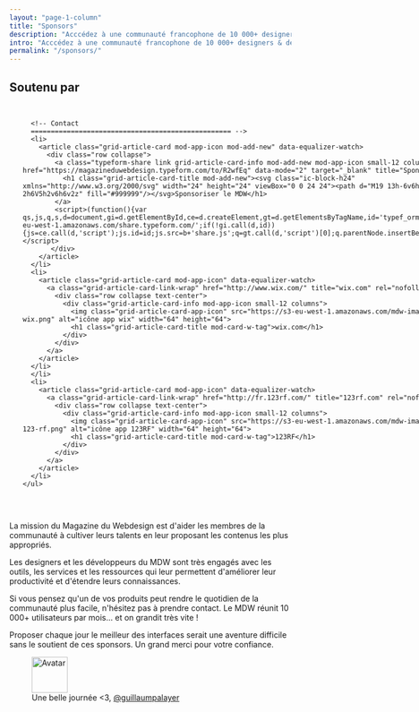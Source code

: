 ```yaml
---
layout: "page-1-column"
title: "Sponsors"
description: "Acccédez à une communauté francophone de 10 000+ designers & développeurs s'affairant chaque jour à rendre le web plus beau et plus rapide."
intro: "Acccédez à une communauté francophone de 10 000+ designers & développeurs s'affairant chaque jour à rendre le web plus beau et plus rapide."
permalink: "/sponsors/"
---
```


<h2 class="text-center">Soutenu par</h2>

<div class="row">
  <div class="small-12 columns">
    <ul class="small-block-grid-2 medium-block-grid-3 large-block-grid-3 mod-grid-cross-nav" data-equalizer>

      <!-- Contact
      ================================================== -->
      <li>
        <article class="grid-article-card mod-app-icon mod-add-new" data-equalizer-watch>
          <div class="row collapse">
            <a class="typeform-share link grid-article-card-info mod-add-new mod-app-icon small-12 columns" href="https://magazineduwebdesign.typeform.com/to/R2wfEq" data-mode="2" target="_blank" title="Sponsoriser le MDW">
              <h1 class="grid-article-card-title mod-add-new"><svg class="ic-block-h24" xmlns="http://www.w3.org/2000/svg" width="24" height="24" viewBox="0 0 24 24"><path d="M19 13h-6v6h-2v-6H5v-2h6V5h2v6h6v2z" fill="#999999"/></svg>Sponsoriser le MDW</h1>
            </a>
            <script>(function(){var qs,js,q,s,d=document,gi=d.getElementById,ce=d.createElement,gt=d.getElementsByTagName,id='typef_orm',b='https://s3-eu-west-1.amazonaws.com/share.typeform.com/';if(!gi.call(d,id)){js=ce.call(d,'script');js.id=id;js.src=b+'share.js';q=gt.call(d,'script')[0];q.parentNode.insertBefore(js,q)}})()</script>
           </div>
        </article>
      </li>
      <li>
        <article class="grid-article-card mod-app-icon" data-equalizer-watch>
          <a class="grid-article-card-link-wrap" href="http://www.wix.com/" title="wix.com" rel="nofollow">
            <div class="row collapse text-center">
              <div class="grid-article-card-info mod-app-icon small-12 columns">
                <img class="grid-article-card-app-icon" src="https://s3-eu-west-1.amazonaws.com/mdw-images/xsmall/logo-wix.png" alt="icône app wix" width="64" height="64">
                <h1 class="grid-article-card-title mod-card-w-tag">wix.com</h1>
              </div>
            </div>
          </a>
        </article>
      </li>
      </li>
      <li>
        <article class="grid-article-card mod-app-icon" data-equalizer-watch>
          <a class="grid-article-card-link-wrap" href="http://fr.123rf.com/" title="123rf.com" rel="nofollow">
            <div class="row collapse text-center">
              <div class="grid-article-card-info mod-app-icon small-12 columns">
                <img class="grid-article-card-app-icon" src="https://s3-eu-west-1.amazonaws.com/mdw-images/xsmall/logo-123-rf.png" alt="icône app 123RF" width="64" height="64">
                <h1 class="grid-article-card-title mod-card-w-tag">123RF</h1>
              </div>
            </div>
          </a>
        </article>
      </li>
    </ul>
  </div>
</div>
<br />

La mission du Magazine du Webdesign est d'aider les membres de la communauté à cultiver leurs talents en leur proposant les contenus les plus appropriés.

Les designers et les développeurs du MDW sont très engagés avec les outils, les services et les ressources qui leur permettent d'améliorer leur productivité et d'étendre leurs connaissances.

Si vous pensez qu'un de vos produits peut rendre le quotidien de la communauté plus facile, n'hésitez pas à prendre contact. Le MDW réunit 10 000+ utilisateurs par mois... et on grandit très vite !

Proposer chaque jour le meilleur des interfaces serait une aventure difficile sans le soutient de ces sponsors. Un grand merci pour votre confiance.

<figure class="text-center">
  <img class="rounded-img-d64 mod-avatar" src="{{ site.author.avatar | prepend:'https://s3-eu-west-1.amazonaws.com/mdw-images/large/' }}" alt="Avatar" width="64" height="64">
  <figcaption>Une belle journée <3, <a href="https://twitter.com/guillaumpalayer" title="Twitter @guillaumpalayer" target="_blank">@guillaumpalayer</a></figcaption>
</figure>
